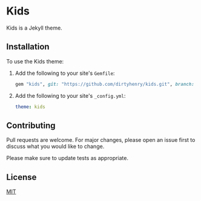 # Kids

Kids is a Jekyll theme.

## Installation

To use the Kids theme:

1. Add the following to your site's `Gemfile`:

   ```ruby
   gem "kids", git: "https://github.com/dirtyhenry/kids.git", branch: 'master'
   ```

1. Add the following to your site's `_config.yml`:

   ```yml
   theme: kids
   ```

## Contributing

Pull requests are welcome. For major changes, please open an issue first to discuss what you would like to change.

Please make sure to update tests as appropriate.

## License

[MIT](https://choosealicense.com/licenses/mit/)
